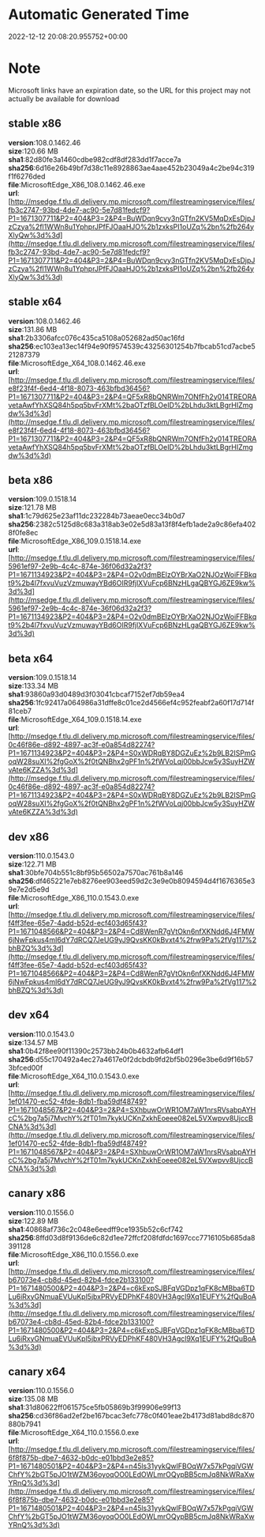 # Automatic Generated Time
2022-12-12 20:08:20.955752+00:00

# Note
Microsoft links have an expiration date, so the URL for this project may not actually be available for download

## stable x86
**version**:108.0.1462.46  
**size**:120.66 MB  
**sha1**:82d80fe3a1460cdbe982cdf8df283dd1f7acce7a  
**sha256**:6d16e26b49bf7d38c11e8928863ae4aae452b23049a4c2be94c319f1f6276ded  
**file**:MicrosoftEdge_X86_108.0.1462.46.exe  
**url**:[http://msedge.f.tlu.dl.delivery.mp.microsoft.com/filestreamingservice/files/fb3c2747-93bd-4de7-ac90-5e7d81fedcf9?P1=1671307711&P2=404&P3=2&P4=BuWDqn9cvy3nGTfn2KV5MqDxEsDjpJzCzya%2fl1WWn8u1YphprJPfFJOaaHJO%2b1zxksPI1oUZq%2bn%2fb264yXlyQw%3d%3d](http://msedge.f.tlu.dl.delivery.mp.microsoft.com/filestreamingservice/files/fb3c2747-93bd-4de7-ac90-5e7d81fedcf9?P1=1671307711&P2=404&P3=2&P4=BuWDqn9cvy3nGTfn2KV5MqDxEsDjpJzCzya%2fl1WWn8u1YphprJPfFJOaaHJO%2b1zxksPI1oUZq%2bn%2fb264yXlyQw%3d%3d)  

## stable x64
**version**:108.0.1462.46  
**size**:131.86 MB  
**sha1**:2b3306afcc076c435ca5108a052682ad50ac16fd  
**sha256**:ec103ea13ec14f94e90f9574539c43256301254b7fbcab51cd7acbe521287379  
**file**:MicrosoftEdge_X64_108.0.1462.46.exe  
**url**:[http://msedge.f.tlu.dl.delivery.mp.microsoft.com/filestreamingservice/files/e8f23f4f-6ed4-4f18-8073-463bfbd36456?P1=1671307711&P2=404&P3=2&P4=QF5xR8bQNRWm7ONfFh2y014TREORAvetaAwfYhXSQ84h5pq5bvFrXMt%2baOTzfBLOeID%2bLhdu3ktLBgrHIZmgdw%3d%3d](http://msedge.f.tlu.dl.delivery.mp.microsoft.com/filestreamingservice/files/e8f23f4f-6ed4-4f18-8073-463bfbd36456?P1=1671307711&P2=404&P3=2&P4=QF5xR8bQNRWm7ONfFh2y014TREORAvetaAwfYhXSQ84h5pq5bvFrXMt%2baOTzfBLOeID%2bLhdu3ktLBgrHIZmgdw%3d%3d)  

## beta x86
**version**:109.0.1518.14  
**size**:121.78 MB  
**sha1**:1c79d625e23af11dc232284b73aeae0ecc34b0d7  
**sha256**:2382c5125d8c683a318ab3e02e5d83a13f8f4efb1ade2a9c86efa4028f0fe8ec  
**file**:MicrosoftEdge_X86_109.0.1518.14.exe  
**url**:[http://msedge.f.tlu.dl.delivery.mp.microsoft.com/filestreamingservice/files/5961ef97-2e9b-4c4c-874e-36f06d32a2f3?P1=1671134923&P2=404&P3=2&P4=O2v0dmBElzOYBrXaO2NJOzWoiFFBkqt9%2b4l7fxvuVuzVzmuwayYBd6OIR9fjlXVuFcp6BNzHLgaQBYGJ6ZE9kw%3d%3d](http://msedge.f.tlu.dl.delivery.mp.microsoft.com/filestreamingservice/files/5961ef97-2e9b-4c4c-874e-36f06d32a2f3?P1=1671134923&P2=404&P3=2&P4=O2v0dmBElzOYBrXaO2NJOzWoiFFBkqt9%2b4l7fxvuVuzVzmuwayYBd6OIR9fjlXVuFcp6BNzHLgaQBYGJ6ZE9kw%3d%3d)  

## beta x64
**version**:109.0.1518.14  
**size**:133.34 MB  
**sha1**:93860a93d0489d3f03041cbcaf7152ef7db59ea4  
**sha256**:1fc92417a064986a31dffe8c01ce2d4566ef4c952feabf2a60f17d714f81ceb7  
**file**:MicrosoftEdge_X64_109.0.1518.14.exe  
**url**:[http://msedge.f.tlu.dl.delivery.mp.microsoft.com/filestreamingservice/files/0c46f86e-d892-4897-ac3f-e0a854d82274?P1=1671134923&P2=404&P3=2&P4=S0xWDRqBY8DGZuEz%2b9LB2ISPmGoqW28suXI%2fgGoX%2f0tQNBhx2gPF1n%2fWVoLqj00bbJcw5y3SuyHZWvAte6KZZA%3d%3d](http://msedge.f.tlu.dl.delivery.mp.microsoft.com/filestreamingservice/files/0c46f86e-d892-4897-ac3f-e0a854d82274?P1=1671134923&P2=404&P3=2&P4=S0xWDRqBY8DGZuEz%2b9LB2ISPmGoqW28suXI%2fgGoX%2f0tQNBhx2gPF1n%2fWVoLqj00bbJcw5y3SuyHZWvAte6KZZA%3d%3d)  

## dev x86
**version**:110.0.1543.0  
**size**:122.71 MB  
**sha1**:30bfe704b551c8bf95b56502a7570ac761b8a146  
**sha256**:df465221e7eb8276ee903eed59d2c3e9e0b8094594d4f1676365e39e7e2d5e9d  
**file**:MicrosoftEdge_X86_110.0.1543.0.exe  
**url**:[http://msedge.f.tlu.dl.delivery.mp.microsoft.com/filestreamingservice/files/f4ff3fee-65e7-4add-b52d-ecf403d65f43?P1=1671048566&P2=404&P3=2&P4=Cd8WenR7gVtOkn6nfXKNdd6J4FMW6jNwFpkus4mI6dY7dRCQ7JeUG9yJ9QvsKK0kBvxt4%2frw9Pa%2fVg117%2bhBZQ%3d%3d](http://msedge.f.tlu.dl.delivery.mp.microsoft.com/filestreamingservice/files/f4ff3fee-65e7-4add-b52d-ecf403d65f43?P1=1671048566&P2=404&P3=2&P4=Cd8WenR7gVtOkn6nfXKNdd6J4FMW6jNwFpkus4mI6dY7dRCQ7JeUG9yJ9QvsKK0kBvxt4%2frw9Pa%2fVg117%2bhBZQ%3d%3d)  

## dev x64
**version**:110.0.1543.0  
**size**:134.57 MB  
**sha1**:0b42f8ee90f11390c2573bb24b0b4632afb64df1  
**sha256**:d55c170492a4ec27a4617e0f2dcbdb9fd2bf5b0296e3be6d9f16b573bfced00f  
**file**:MicrosoftEdge_X64_110.0.1543.0.exe  
**url**:[http://msedge.f.tlu.dl.delivery.mp.microsoft.com/filestreamingservice/files/1ef01470-ec52-4fde-8db1-fba59df48749?P1=1671048567&P2=404&P3=2&P4=SXhbuwOrWR1OM7aW1nrsRVsabpAYHcC%2bg7a5j7MvchY%2fT01m7kykUCKnZxkhEoeee082eL5VXwpvv8UjccBCNA%3d%3d](http://msedge.f.tlu.dl.delivery.mp.microsoft.com/filestreamingservice/files/1ef01470-ec52-4fde-8db1-fba59df48749?P1=1671048567&P2=404&P3=2&P4=SXhbuwOrWR1OM7aW1nrsRVsabpAYHcC%2bg7a5j7MvchY%2fT01m7kykUCKnZxkhEoeee082eL5VXwpvv8UjccBCNA%3d%3d)  

## canary x86
**version**:110.0.1556.0  
**size**:122.89 MB  
**sha1**:40868af736c2c048e6eedff9ce1935b52c6cf742  
**sha256**:8ffd03d8f9136de6c82d1ee72ffcf208fdfdc1697ccc7716105b685da8391128  
**file**:MicrosoftEdge_X86_110.0.1556.0.exe  
**url**:[http://msedge.f.tlu.dl.delivery.mp.microsoft.com/filestreamingservice/files/b67073e4-cb8d-45ed-82b4-fdce2b133100?P1=1671480500&P2=404&P3=2&P4=c6kExpSJBFqVGDpz1qFK8cMBba6TDLu6iRxyGNmuaEVUuKpl5jbxPRVyEDPhKF480VH3Agcl9Xq1EUFY%2fQuBoA%3d%3d](http://msedge.f.tlu.dl.delivery.mp.microsoft.com/filestreamingservice/files/b67073e4-cb8d-45ed-82b4-fdce2b133100?P1=1671480500&P2=404&P3=2&P4=c6kExpSJBFqVGDpz1qFK8cMBba6TDLu6iRxyGNmuaEVUuKpl5jbxPRVyEDPhKF480VH3Agcl9Xq1EUFY%2fQuBoA%3d%3d)  

## canary x64
**version**:110.0.1556.0  
**size**:135.08 MB  
**sha1**:31d80622ff061575ce5fb05869b3f99906e99f13  
**sha256**:cd36f86ad2ef2be167bcac3efc778c0f401eae2b4173d81abd8dc870880b7941  
**file**:MicrosoftEdge_X64_110.0.1556.0.exe  
**url**:[http://msedge.f.tlu.dl.delivery.mp.microsoft.com/filestreamingservice/files/6f8f875b-dbe7-4632-b0dc-e01bbd3e2e85?P1=1671480501&P2=404&P3=2&P4=n45ls31yykQwlFBOqW7x57kPgqiVGWChfY%2bGT5pJO1tWZM36oyoqOO0LEdOWLmrOQypBB5cmJq8NkWRaXwYRnQ%3d%3d](http://msedge.f.tlu.dl.delivery.mp.microsoft.com/filestreamingservice/files/6f8f875b-dbe7-4632-b0dc-e01bbd3e2e85?P1=1671480501&P2=404&P3=2&P4=n45ls31yykQwlFBOqW7x57kPgqiVGWChfY%2bGT5pJO1tWZM36oyoqOO0LEdOWLmrOQypBB5cmJq8NkWRaXwYRnQ%3d%3d)  

